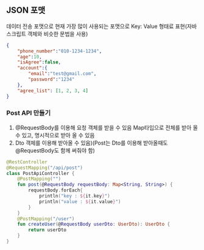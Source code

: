 ## JSON 포맷

데이터 전송 포맷으로 현재 가장 많이 사용되는 포맷으로 Key: Value 형태료 표현(자바스크립트 객체와 비슷한 문법을 사용)

```json
{
	"phone_number":"010-1234-1234",
	"age":10,
	"isAgree":false,
	"account":{
		"email":"test@gmail.com",
		"password":"1234"
	},
	"agree_list": [1, 2, 3, 4]
}
```

### Post API 만들기

1. @RequestBody를 이용해 요청 객체를 받을 수 있음 Map타입으로 전체를 받아 올 수 있고, 명시적으로 받아 올 수 있음
2. Dto 객체를 이용해 받아올 수 있음)(Post는 Dto를 이용해 받아올때도 @RequestBody도 함께 써줘야 함)

```kotlin
@RestController
@RequestMapping("/api/post")
class PostApiController {
    @PostMapping("")
    fun post(@RequestBody requestBody: Map<String, String>) {
        requestBody.forEach{
            println("key : ${it.key}")
            println("value : ${it.value}")
        }
    }
    @PostMapping("/user")
    fun createUser(@RequestBody userDto: UserDto): UserDto {
        return userDto
    }
}
```
